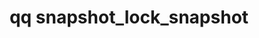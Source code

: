 ---
category: snapshot
command: snapshot_lock_snapshot
keywords: qq, qq_cli, snapshot_lock_snapshot
optional_options:
- alternate:
  - --id
  help: The identifier of the snapshot to lock.
  name: -i
  required: true
- alternate:
  - --force
  help: Do not prompt for confirmation. The default setting is "false".
  name: -f
  required: false
- alternate:
  - --lock-key
  help: 'The identifier or name of the key in the file system key store that protects
    the snapshot. Important: You must specify either the name or the identifier of
    the key.'
  name: -k
  required: true
permalink: /qq-cli-command-guide/snapshot/snapshot_lock_snapshot.html
positional_options: []
sidebar: qq_cli_command_reference_sidebar
summary: This section explains how to use the <code>qq snapshot_lock_snapshot</code>
  command.
synopsis: Lock a snapshot.
title: qq snapshot_lock_snapshot
usage: qq snapshot_lock_snapshot [-h] -i ID [-f] -k LOCK_KEY

---